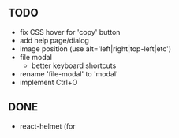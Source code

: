 

## TODO
- fix CSS hover for 'copy' button
- add help page/dialog
- image position (use alt='left|right|top-left|etc')
- file modal
    - better keyboard shortcuts
- rename 'file-modal' to 'modal'
- implement Ctrl+O

## DONE
- react-helmet (for <title>)
- file modal
    - delete button
    - move upload to modal
    - load files into local store
    - rename download to 'export'
- persistant storage
  - store editor state
  - save/load files to localStorage
- 'scroll to bottom' shortcut
- focus editor/preview shortcuts
- dark scrollbars
- comments `[//]: # (etc)` as notes
- printing
    - better styles (remove parent flexboxes)
    - outline code blocks
    - print button
    - add notes
- printing styles
- add clear-all button
- dark mode
- fix python syntax in highlight.js
    - missing builtins (len, int, float, str, input, print)
    - True, False, None are literals, not keywords

[//]: # (this is a comment)
